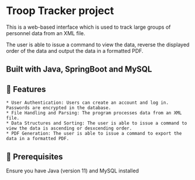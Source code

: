 # Troop Tracker project

This is a web-based interface which is used to track large groups of personnel data from an XML file. 

The user is able to issue a command to view the data, reverse the displayed order of the data and output the data in a formatted PDF.

## Built with Java, SpringBoot and MySQL

## 🌟 Features

    * User Authentication: Users can create an account and log in. Passwords are encrypted in the database.
    * File Handling and Parsing: The program processes data from an XML file. 
    * Data Structures and Sorting: The user is able to issue a command to view the data is ascending or desxcending order.
    * PDF Generation: The user is able to issue a command to export the data in a formatted PDF.

## 🔧 Prerequisites

Ensure you have Java (version 11) and MySQL installed
